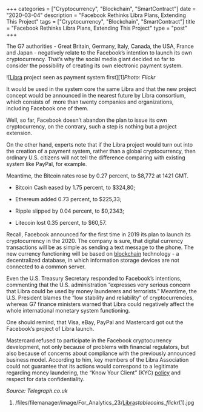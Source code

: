 +++
categories = ["Cryptocurrency", "Blockchain", "SmartContract"]
date = "2020-03-04"
description = "Facebook Rethinks Libra Plans, Extending This Project"
tags = ["Cryptocurrency", "Blockchain", "SmartContract"]
title = "Facebook Rethinks Libra Plans, Extending This Project"
type = "post"
+++

The G7 authorities - Great Britain, Germany, Italy, Canada, the USA,
France and Japan - negatively relate to the Facebook’s intention to
launch its own cryptocurrency. That’s why the social media giant decided
so far to consider the possibility of creating its own electronic
payment system.

![[Libra](https://www.playgroundfx.com/blog/libra-creator/) project seen as payment system first][1]_Photo: Flickr_

It would be used in the system core the same Libra and that the new
project concept would be announced in the nearest future by Libra
consortium, which consists of  more than twenty companies and
organizations, including Facebook one of them.

Well, so far, Facebook doesn’t abandon the plan to issue its own
cryptocurrency, on the contrary, such a step is nothing but a project
extension.

On the other hand, experts note that if the Libra project would turn out
into the creation of a payment system, rather than a global
cryptocurrency, then ordinary U.S. citizens will not tell the difference
comparing with existing system like PayPal, for example.

Meantime, the Bitcoin rates rose by 0.27 percent, to $8,772 at 1421 GMT.

  * Bitcoin Cash eased by 1.75 percent, to $324,80;

  * Ethereum added 0.73 percent, to $225,33;

  * Ripple slipped by 0.04 percent, to $0,2343;

  * Litecoin lost 0.35 percent, to $60,57.

Recall, Facebook announced for the first time in 2019 its plan to launch
its cryptocurrency in the 2020. The company is sure, that digital
currency transactions will be as simple as sending a text message to the
phone. The new currency functioning will be based on [blockchain](https://www.letsplayfx.com/blog/trade-forex-with-bitcoin/)
technology - a decentralized database, in which information storage
devices are not connected to a common server.

Even the U.S. Treasury Secretary responded to Facebook’s intentions,
commenting that the U.S. administration “expresses very serious concern
that Libra could be used by money launderers and terrorists.” Meantime,
the U.S. President blames the “low stability and reliability” of
cryptocurrencies, whereas G7 finance ministers warned that Libra could
negatively affect the whole international monetary system functioning.

One should remind, that Visa, eBay, PayPal and Mastercard got out the
Facebook’s project of Libra launch.

Mastercard refused to participate in the Facebook cryptocurrency
development, not only because of problems with financial regulators, but
also because of concerns about compliance with the previously announced
business model. According to him, key members of the Libra Association
could not guarantee that its actions would correspond to a legitimate
regarding money laundering, the “Know Your Client” (KYC) [policy](https://www.fintechee.com/policy/) and
respect for data confidentiality.

_Source: Telegraph.co.uk_

   1. /files/filemanager/image/For_Analytics_23/[Libra](https://www.playgroundfx.com/blog/libra-creator/)_stablecoins_flickr_(1).jpg